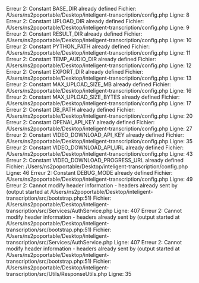 Erreur 2: Constant BASE_DIR already defined
Fichier: /Users/ns2poportable/Desktop/inteligent-transcription/config.php
Ligne: 8
Erreur 2: Constant UPLOAD_DIR already defined
Fichier: /Users/ns2poportable/Desktop/inteligent-transcription/config.php
Ligne: 9
Erreur 2: Constant RESULT_DIR already defined
Fichier: /Users/ns2poportable/Desktop/inteligent-transcription/config.php
Ligne: 10
Erreur 2: Constant PYTHON_PATH already defined
Fichier: /Users/ns2poportable/Desktop/inteligent-transcription/config.php
Ligne: 11
Erreur 2: Constant TEMP_AUDIO_DIR already defined
Fichier: /Users/ns2poportable/Desktop/inteligent-transcription/config.php
Ligne: 12
Erreur 2: Constant EXPORT_DIR already defined
Fichier: /Users/ns2poportable/Desktop/inteligent-transcription/config.php
Ligne: 13
Erreur 2: Constant MAX_UPLOAD_SIZE_MB already defined
Fichier: /Users/ns2poportable/Desktop/inteligent-transcription/config.php
Ligne: 16
Erreur 2: Constant MAX_UPLOAD_SIZE_BYTES already defined
Fichier: /Users/ns2poportable/Desktop/inteligent-transcription/config.php
Ligne: 17
Erreur 2: Constant DB_PATH already defined
Fichier: /Users/ns2poportable/Desktop/inteligent-transcription/config.php
Ligne: 20
Erreur 2: Constant OPENAI_API_KEY already defined
Fichier: /Users/ns2poportable/Desktop/inteligent-transcription/config.php
Ligne: 27
Erreur 2: Constant VIDEO_DOWNLOAD_API_KEY already defined
Fichier: /Users/ns2poportable/Desktop/inteligent-transcription/config.php
Ligne: 35
Erreur 2: Constant VIDEO_DOWNLOAD_API_URL already defined
Fichier: /Users/ns2poportable/Desktop/inteligent-transcription/config.php
Ligne: 43
Erreur 2: Constant VIDEO_DOWNLOAD_PROGRESS_URL already defined
Fichier: /Users/ns2poportable/Desktop/inteligent-transcription/config.php
Ligne: 46
Erreur 2: Constant DEBUG_MODE already defined
Fichier: /Users/ns2poportable/Desktop/inteligent-transcription/config.php
Ligne: 49
Erreur 2: Cannot modify header information - headers already sent by (output started at /Users/ns2poportable/Desktop/inteligent-transcription/src/bootstrap.php:51)
Fichier: /Users/ns2poportable/Desktop/inteligent-transcription/src/Services/AuthService.php
Ligne: 407
Erreur 2: Cannot modify header information - headers already sent by (output started at /Users/ns2poportable/Desktop/inteligent-transcription/src/bootstrap.php:51)
Fichier: /Users/ns2poportable/Desktop/inteligent-transcription/src/Services/AuthService.php
Ligne: 407
Erreur 2: Cannot modify header information - headers already sent by (output started at /Users/ns2poportable/Desktop/inteligent-transcription/src/bootstrap.php:51)
Fichier: /Users/ns2poportable/Desktop/inteligent-transcription/src/Utils/ResponseUtils.php
Ligne: 35
